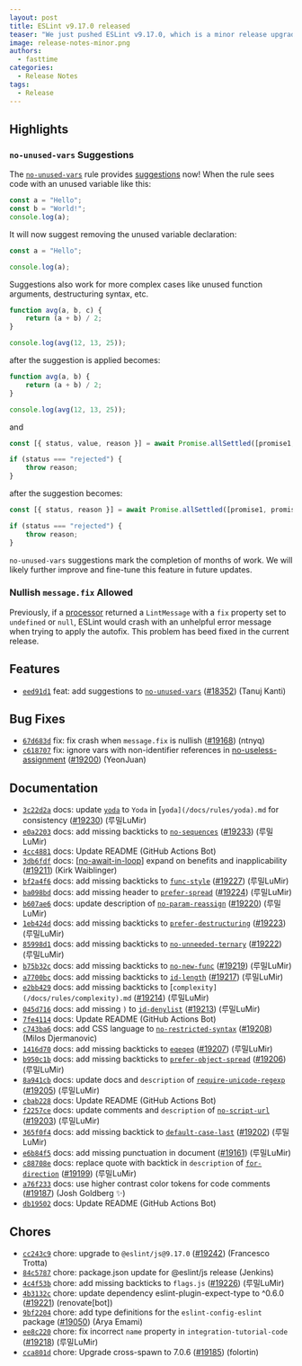 ```yaml
---
layout: post
title: ESLint v9.17.0 released
teaser: "We just pushed ESLint v9.17.0, which is a minor release upgrade of ESLint. This release adds some new features and fixes several bugs found in the previous release."
image: release-notes-minor.png
authors:
  - fasttime
categories:
  - Release Notes
tags:
  - Release
---
```


## Highlights

### `no-unused-vars` Suggestions

The [`no-unused-vars`](https://eslint.org/docs/latest/rules/no-unused-vars) rule provides [suggestions](https://eslint.org/docs/latest/use/core-concepts/#rule-suggestions) now! When the rule sees code with an unused variable like this:

```js
const a = "Hello";
const b = "World!";
console.log(a);
```

It will now suggest removing the unused variable declaration:

```js
const a = "Hello";

console.log(a);
```

Suggestions also work for more complex cases like unused function arguments, destructuring syntax, etc.

```js
function avg(a, b, c) {
    return (a + b) / 2;
}

console.log(avg(12, 13, 25));
```

after the suggestion is applied becomes:

```js
function avg(a, b) {
    return (a + b) / 2;
}

console.log(avg(12, 13, 25));
```

and

```js
const [{ status, value, reason }] = await Promise.allSettled([promise1, promise2]);

if (status === "rejected") {
    throw reason;
}
```

after the suggestion becomes:

```js
const [{ status, reason }] = await Promise.allSettled([promise1, promise2]);

if (status === "rejected") {
    throw reason;
}
```

`no-unused-vars` suggestions mark the completion of months of work. We will likely further improve and fine-tune this feature in future updates.

### Nullish `message.fix` Allowed

Previously, if a [processor](https://eslint.org/docs/latest/use/core-concepts/#custom-processors) returned a `LintMessage` with a `fix` property set to `undefined` or `null`, ESLint would crash with an unhelpful error message when trying to apply the autofix.
This problem has beed fixed in the current release.







## Features


* [`eed91d1`](https://github.com/eslint/eslint/commit/eed91d12d4d265bd32905dd1fbf8a6d5dbcdb54a) feat: add suggestions to [`no-unused-vars`](/docs/rules/no-unused-vars) ([#18352](https://github.com/eslint/eslint/issues/18352)) (Tanuj Kanti)






## Bug Fixes


* [`67d683d`](https://github.com/eslint/eslint/commit/67d683df29d873002299c70736dacea731b69f5d) fix: fix crash when `message.fix` is nullish ([#19168](https://github.com/eslint/eslint/issues/19168)) (ntnyq)
* [`c618707`](https://github.com/eslint/eslint/commit/c61870715e5bc1cb51c45a8efd72f392502807b8) fix: ignore vars with non-identifier references in [no-useless-assignment](/docs/rules/no-useless-assignment) ([#19200](https://github.com/eslint/eslint/issues/19200)) (YeonJuan)




## Documentation


* [`3c22d2a`](https://github.com/eslint/eslint/commit/3c22d2accedd7b0bc381a4eee2c3db4df657b236) docs: update [`yoda`](/docs/rules/yoda) to `Yoda` in [`yoda](/docs/rules/yoda).md` for consistency ([#19230](https://github.com/eslint/eslint/issues/19230)) (루밀LuMir)
* [`e0a2203`](https://github.com/eslint/eslint/commit/e0a220355f447b3674b758776344959ce746b5e3) docs: add missing backticks to [`no-sequences`](/docs/rules/no-sequences) ([#19233](https://github.com/eslint/eslint/issues/19233)) (루밀LuMir)
* [`4cc4881`](https://github.com/eslint/eslint/commit/4cc48812cdfd686304b5b3b71ea70cd7f2d8389a) docs: Update README (GitHub Actions Bot)
* [`3db6fdf`](https://github.com/eslint/eslint/commit/3db6fdf885b17d25103e3cddc31fea56542e064d) docs: [[no-await-in-loop](/docs/rules/no-await-in-loop)] expand on benefits and inapplicability ([#19211](https://github.com/eslint/eslint/issues/19211)) (Kirk Waiblinger)
* [`bf2a4f6`](https://github.com/eslint/eslint/commit/bf2a4f686bb387711e269b08f13771e4208113f0) docs: add missing backticks to [`func-style`](/docs/rules/func-style) ([#19227](https://github.com/eslint/eslint/issues/19227)) (루밀LuMir)
* [`ba098bd`](https://github.com/eslint/eslint/commit/ba098bd03c9943007ec77d628dc59f7eaf60f871) docs: add missing header to [`prefer-spread`](/docs/rules/prefer-spread) ([#19224](https://github.com/eslint/eslint/issues/19224)) (루밀LuMir)
* [`b607ae6`](https://github.com/eslint/eslint/commit/b607ae64913ca2b6450a74344ab0ad548e314915) docs: update description of [`no-param-reassign`](/docs/rules/no-param-reassign) ([#19220](https://github.com/eslint/eslint/issues/19220)) (루밀LuMir)
* [`1eb424d`](https://github.com/eslint/eslint/commit/1eb424de558fba301eaef9a7fce256539b48dee3) docs: add missing backticks to [`prefer-destructuring`](/docs/rules/prefer-destructuring) ([#19223](https://github.com/eslint/eslint/issues/19223)) (루밀LuMir)
* [`85998d1`](https://github.com/eslint/eslint/commit/85998d14051c7a0c5b7b6da8cfda13dc1fc7c153) docs: add missing backticks to [`no-unneeded-ternary`](/docs/rules/no-unneeded-ternary) ([#19222](https://github.com/eslint/eslint/issues/19222)) (루밀LuMir)
* [`b75b32c`](https://github.com/eslint/eslint/commit/b75b32c091f0742788ecf232f52d9e9427008526) docs: add missing backticks to [`no-new-func`](/docs/rules/no-new-func) ([#19219](https://github.com/eslint/eslint/issues/19219)) (루밀LuMir)
* [`a7700bc`](https://github.com/eslint/eslint/commit/a7700bcc9c566b3e348a72f3e6a4a6f5ac3345a4) docs: add missing backticks to [`id-length`](/docs/rules/id-length) ([#19217](https://github.com/eslint/eslint/issues/19217)) (루밀LuMir)
* [`e2bb429`](https://github.com/eslint/eslint/commit/e2bb429974ae397c1c1cc495fa7630441c9da61a) docs: add missing backticks to [`complexity](/docs/rules/complexity).md` ([#19214](https://github.com/eslint/eslint/issues/19214)) (루밀LuMir)
* [`045d716`](https://github.com/eslint/eslint/commit/045d716b92276720961e950e6a259ef40e8e07ea) docs: add missing `)` to [`id-denylist`](/docs/rules/id-denylist) ([#19213](https://github.com/eslint/eslint/issues/19213)) (루밀LuMir)
* [`7fe4114`](https://github.com/eslint/eslint/commit/7fe4114be2e714506fd406ea4474430ea3de0f93) docs: Update README (GitHub Actions Bot)
* [`c743ba6`](https://github.com/eslint/eslint/commit/c743ba6402a27130f8b7700ae0816b087e20085d) docs: add CSS language to [`no-restricted-syntax`](/docs/rules/no-restricted-syntax) ([#19208](https://github.com/eslint/eslint/issues/19208)) (Milos Djermanovic)
* [`1416d70`](https://github.com/eslint/eslint/commit/1416d70d4358a57e99e810dd25ac0e6263924c02) docs: add missing backticks to [`eqeqeq`](/docs/rules/eqeqeq) ([#19207](https://github.com/eslint/eslint/issues/19207)) (루밀LuMir)
* [`b950c1b`](https://github.com/eslint/eslint/commit/b950c1b7db28cc569a53b6677b71a40f1fe3bf98) docs: add missing backticks to [`prefer-object-spread`](/docs/rules/prefer-object-spread) ([#19206](https://github.com/eslint/eslint/issues/19206)) (루밀LuMir)
* [`8a941cb`](https://github.com/eslint/eslint/commit/8a941cb776d0872236c33027bcff6337739a6ddb) docs: update docs and `description` of [`require-unicode-regexp`](/docs/rules/require-unicode-regexp) ([#19205](https://github.com/eslint/eslint/issues/19205)) (루밀LuMir)
* [`cbab228`](https://github.com/eslint/eslint/commit/cbab2281ddd583ddddfb55151babbd9ea59eb078) docs: Update README (GitHub Actions Bot)
* [`f2257ce`](https://github.com/eslint/eslint/commit/f2257ce41278dd85170d4d102969738bcabd5903) docs: update comments and `description` of [`no-script-url`](/docs/rules/no-script-url) ([#19203](https://github.com/eslint/eslint/issues/19203)) (루밀LuMir)
* [`365f0f4`](https://github.com/eslint/eslint/commit/365f0f4df7045c42de0f9624c488d62cf7f6cece) docs: add missing backtick to [`default-case-last`](/docs/rules/default-case-last) ([#19202](https://github.com/eslint/eslint/issues/19202)) (루밀LuMir)
* [`e6b84f5`](https://github.com/eslint/eslint/commit/e6b84f535e84050b0c63ae304eb17f9d181ac299) docs: add missing punctuation in document ([#19161](https://github.com/eslint/eslint/issues/19161)) (루밀LuMir)
* [`c88708e`](https://github.com/eslint/eslint/commit/c88708e0571b62ee5d6c6168373e4204ec75b931) docs: replace quote with backtick in `description` of [`for-direction`](/docs/rules/for-direction) ([#19199](https://github.com/eslint/eslint/issues/19199)) (루밀LuMir)
* [`a76f233`](https://github.com/eslint/eslint/commit/a76f233a67abebf861efc0dd06cde2187abbd273) docs: use higher contrast color tokens for code comments ([#19187](https://github.com/eslint/eslint/issues/19187)) (Josh Goldberg ✨)
* [`db19502`](https://github.com/eslint/eslint/commit/db195024978044b7457d5d551299f96f6b60caed) docs: Update README (GitHub Actions Bot)








## Chores


* [`cc243c9`](https://github.com/eslint/eslint/commit/cc243c948226a585f01d3e68b4cedbabcc5e0e40) chore: upgrade to `@eslint/js@9.17.0` ([#19242](https://github.com/eslint/eslint/issues/19242)) (Francesco Trotta)
* [`84c5787`](https://github.com/eslint/eslint/commit/84c57877801da729265cf9ce11d325c0be8c82b1) chore: package.json update for @eslint/js release (Jenkins)
* [`4c4f53b`](https://github.com/eslint/eslint/commit/4c4f53b8c961dd6aed6c0cdca303018d805a59fe) chore: add missing backticks to `flags.js` ([#19226](https://github.com/eslint/eslint/issues/19226)) (루밀LuMir)
* [`4b3132c`](https://github.com/eslint/eslint/commit/4b3132c3f55db6b51665c4c42bb762d00e266262) chore: update dependency eslint-plugin-expect-type to ^0.6.0 ([#19221](https://github.com/eslint/eslint/issues/19221)) (renovate[bot])
* [`9bf2204`](https://github.com/eslint/eslint/commit/9bf220464a594d44744fd35d688c61159366b8ea) chore: add type definitions for the `eslint-config-eslint` package ([#19050](https://github.com/eslint/eslint/issues/19050)) (Arya Emami)
* [`ee8c220`](https://github.com/eslint/eslint/commit/ee8c2200a19dd55aa5068b6cd336a2aec7c52ad3) chore: fix incorrect `name` property in `integration-tutorial-code` ([#19218](https://github.com/eslint/eslint/issues/19218)) (루밀LuMir)
* [`cca801d`](https://github.com/eslint/eslint/commit/cca801dd17931cfd913456569b41f6132d0366aa) chore: Upgrade cross-spawn to 7.0.6 ([#19185](https://github.com/eslint/eslint/issues/19185)) (folortin)


